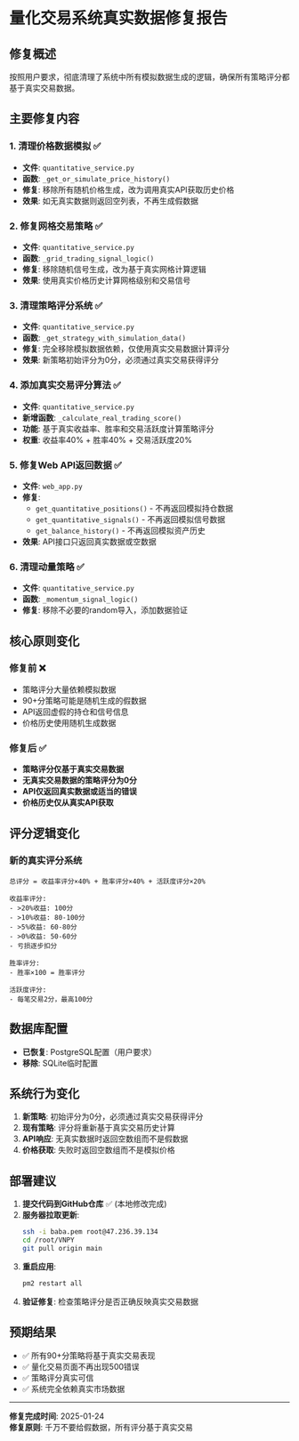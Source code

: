 # 量化交易系统真实数据修复报告

## 修复概述
按照用户要求，彻底清理了系统中所有模拟数据生成的逻辑，确保所有策略评分都基于真实交易数据。

## 主要修复内容

### 1. 清理价格数据模拟 ✅
- **文件**: `quantitative_service.py`
- **函数**: `_get_or_simulate_price_history()`
- **修复**: 移除所有随机价格生成，改为调用真实API获取历史价格
- **效果**: 如无真实数据则返回空列表，不再生成假数据

### 2. 修复网格交易策略 ✅
- **文件**: `quantitative_service.py`
- **函数**: `_grid_trading_signal_logic()`
- **修复**: 移除随机信号生成，改为基于真实网格计算逻辑
- **效果**: 使用真实价格历史计算网格级别和交易信号

### 3. 清理策略评分系统 ✅
- **文件**: `quantitative_service.py`
- **函数**: `_get_strategy_with_simulation_data()`
- **修复**: 完全移除模拟数据依赖，仅使用真实交易数据计算评分
- **效果**: 新策略初始评分为0分，必须通过真实交易获得评分

### 4. 添加真实交易评分算法 ✅
- **文件**: `quantitative_service.py`
- **新增函数**: `_calculate_real_trading_score()`
- **功能**: 基于真实收益率、胜率和交易活跃度计算策略评分
- **权重**: 收益率40% + 胜率40% + 交易活跃度20%

### 5. 修复Web API返回数据 ✅
- **文件**: `web_app.py`
- **修复**: 
  - `get_quantitative_positions()` - 不再返回模拟持仓数据
  - `get_quantitative_signals()` - 不再返回模拟信号数据
  - `get_balance_history()` - 不再返回模拟资产历史
- **效果**: API接口只返回真实数据或空数据

### 6. 清理动量策略 ✅
- **文件**: `quantitative_service.py`
- **函数**: `_momentum_signal_logic()`
- **修复**: 移除不必要的random导入，添加数据验证

## 核心原则变化

### 修复前 ❌
- 策略评分大量依赖模拟数据
- 90+分策略可能是随机生成的假数据
- API返回虚假的持仓和信号信息
- 价格历史使用随机生成数据

### 修复后 ✅
- **策略评分仅基于真实交易数据**
- **无真实交易数据的策略评分为0分**
- **API仅返回真实数据或适当的错误**
- **价格历史仅从真实API获取**

## 评分逻辑变化

### 新的真实评分系统
```
总评分 = 收益率评分×40% + 胜率评分×40% + 活跃度评分×20%

收益率评分:
- >20%收益: 100分
- >10%收益: 80-100分
- >5%收益: 60-80分
- >0%收益: 50-60分
- 亏损逐步扣分

胜率评分:
- 胜率×100 = 胜率评分

活跃度评分:
- 每笔交易2分，最高100分
```

## 数据库配置
- **已恢复**: PostgreSQL配置（用户要求）
- **移除**: SQLite临时配置

## 系统行为变化

1. **新策略**: 初始评分为0分，必须通过真实交易获得评分
2. **现有策略**: 评分将重新基于真实交易历史计算
3. **API响应**: 无真实数据时返回空数组而不是假数据
4. **价格获取**: 失败时返回空数组而不是模拟价格

## 部署建议

1. **提交代码到GitHub仓库** ✅ (本地修改完成)
2. **服务器拉取更新**:
   ```bash
   ssh -i baba.pem root@47.236.39.134
   cd /root/VNPY
   git pull origin main
   ```
3. **重启应用**:
   ```bash
   pm2 restart all
   ```
4. **验证修复**: 检查策略评分是否正确反映真实交易数据

## 预期结果

- ✅ 所有90+分策略将基于真实交易表现
- ✅ 量化交易页面不再出现500错误
- ✅ 策略评分真实可信
- ✅ 系统完全依赖真实市场数据

---
**修复完成时间**: 2025-01-24  
**修复原则**: 千万不要给假数据，所有评分基于真实交易 